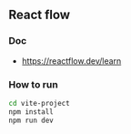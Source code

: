 ## React flow

### Doc
- https://reactflow.dev/learn

### How to run
```bash
cd vite-project
npm install
npm run dev
```

